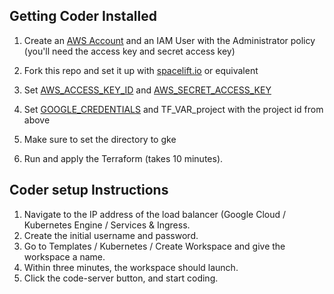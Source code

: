 ## Getting Coder Installed

1. Create an [AWS Account](https://portal.aws.amazon.com/billing/signup#/start/email) and an IAM User with the Administrator policy (you'll need the access key and secret access key)
2. Fork this repo and set it up with [spacelift.io](https://spacelift.io/) or equivalent
3. Set [AWS_ACCESS_KEY_ID](https://registry.terraform.io/providers/hashicorp/aws/latest/docs) and [AWS_SECRET_ACCESS_KEY](https://registry.terraform.io/providers/hashicorp/aws/latest/docs)

3. Set [GOOGLE_CREDENTIALS](https://registry.terraform.io/providers/hashicorp/google/latest/docs/guides/provider_reference#using-terraform-cloud) and TF_VAR_project with the project id from above
4. Make sure to set the directory to gke
4. Run and apply the Terraform (takes 10 minutes).

## Coder setup Instructions

1. Navigate to the IP address of the load balancer (Google Cloud / Kubernetes Engine / Services & Ingress.
2. Create the initial username and password.
3. Go to Templates / Kubernetes / Create Workspace and give the workspace a name.
4. Within three minutes, the workspace should launch.
5. Click the code-server button, and start coding.